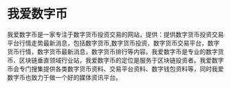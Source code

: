 # 

# 我爱数字币

我爱数字币是一家专注于数字货币投资交易的网站，提供：提供数字货币投资交易平台行情走势最新消息，包括数字货币,数字货币投资，数字货币交易平台，数字货币行情，数字货币最新消息，数字货币排行等内容。我爱数字币是专业的数字货币、区块链垂直领域行业站，我爱数字币的定位是服务于区块链投资者。我爱数字币会专门搜集提供各类数字货币资料、交易平台资料、数字钱包资料等，同时我爱数字币也致力于做一个好的媒体资讯平台。


